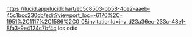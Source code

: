 https://lucid.app/lucidchart/ec5c8503-bb58-4ce2-aaeb-45c1bcc230cb/edit?viewport_loc=-6170%2C-1951%2C1117%2C1586%2C0_0&invitationId=inv_d23a36ec-233c-48e1-8fa3-9e4124c7bf4c
los odio
